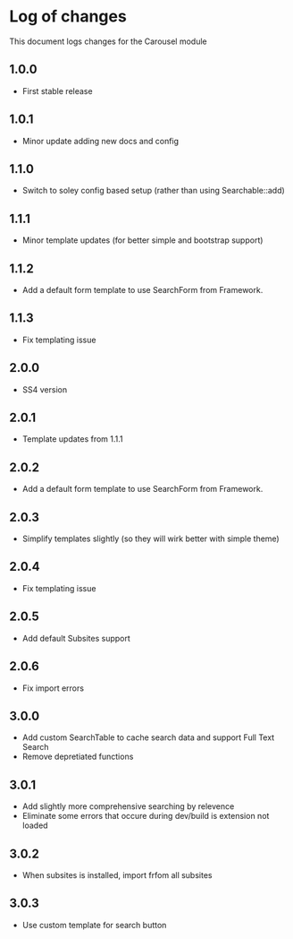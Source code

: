 # Log of changes

This document logs changes for the Carousel module

## 1.0.0

* First stable release

## 1.0.1

* Minor update adding new docs and config

## 1.1.0

* Switch to soley config based setup (rather than using Searchable::add)

## 1.1.1

* Minor template updates (for better simple and bootstrap support)

## 1.1.2

* Add a default form template to use SearchForm from Framework.

## 1.1.3

* Fix templating issue

## 2.0.0

* SS4 version

## 2.0.1

* Template updates from 1.1.1

## 2.0.2

* Add a default form template to use SearchForm from Framework.

## 2.0.3

* Simplify templates slightly (so they will wirk better with simple theme)

## 2.0.4

* Fix templating issue

## 2.0.5

* Add default Subsites support

## 2.0.6

* Fix import errors

## 3.0.0

* Add custom SearchTable to cache search data and support Full Text Search
* Remove depretiated functions

## 3.0.1

* Add slightly more comprehensive searching by relevence
* Eliminate some errors that occure during dev/build is extension not loaded

## 3.0.2

* When subsites is installed, import frfom all subsites

## 3.0.3

* Use custom template for search button 